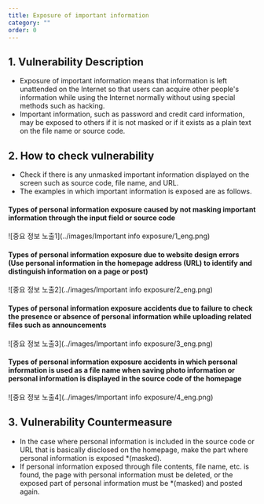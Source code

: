 ```yaml
---
title: Exposure of important information
category: ""
order: 0
---
```


## 1. Vulnerability Description
* Exposure of important information means that information is left unattended on the Internet so that users can acquire other people's information while using the Internet normally without using special methods such as hacking.
* Important information, such as password and credit card information, may be exposed to others if it is not masked or if it exists as a plain text on the file name or source code.


## 2. How to check vulnerability
* Check if there is any unmasked important information displayed on the screen such as source code, file name, and URL.
* The examples in which important information is exposed are as follows.

#### Types of personal information exposure caused by not masking important information through the input field or source code
![중요 정보 노출1](../images/Important info exposure/1_eng.png)

#### Types of personal information exposure due to website design errors (Use personal information in the homepage address (URL) to identify and distinguish information on a page or post)
![중요 정보 노출2](../images/Important info exposure/2_eng.png)

#### Types of personal information exposure accidents due to failure to check the presence or absence of personal information while uploading related files such as announcements
![중요 정보 노출3](../images/Important info exposure/3_eng.png)

#### Types of personal information exposure accidents in which personal information is used as a file name when saving photo information or personal information is displayed in the source code of the homepage
![중요 정보 노출4](../images/Important info exposure/4_eng.png)


## 3. Vulnerability Countermeasure
* In the case where personal information is included in the source code or URL that is basically disclosed on the homepage, make the part where personal information is exposed *(masked).
* If personal information exposed through file contents, file name, etc. is found, the page with personal information must be deleted, or the exposed part of personal information must be *(masked) and posted again.

